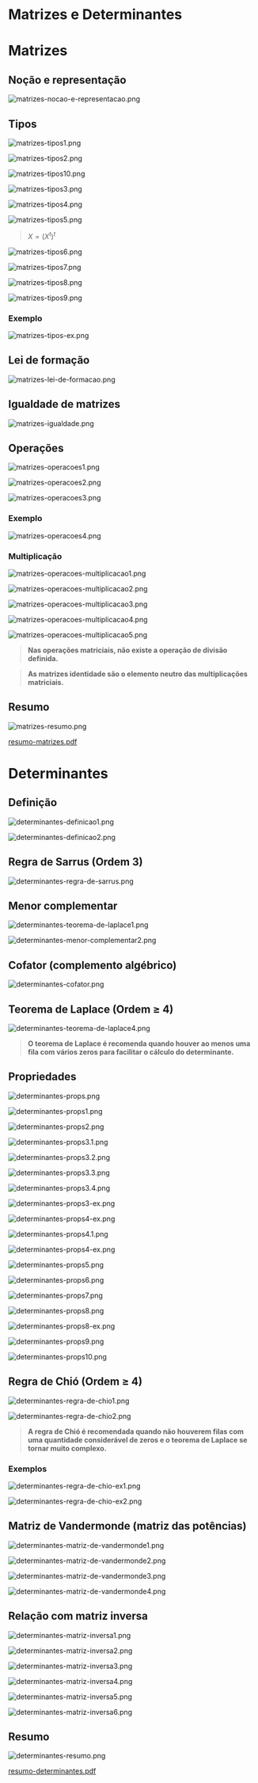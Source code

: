 # Matrizes e Determinantes

# Matrizes

## Noção e representação

![matrizes-nocao-e-representacao.png](Matrizes%20e%205cfa1/matrizes-nocao-e-representacao.png)

## Tipos

![matrizes-tipos1.png](Matrizes%20e%205cfa1/matrizes-tipos1.png)

![matrizes-tipos2.png](Matrizes%20e%205cfa1/matrizes-tipos2.png)

![matrizes-tipos10.png](Matrizes%20e%205cfa1/matrizes-tipos10.png)

![matrizes-tipos3.png](Matrizes%20e%205cfa1/matrizes-tipos3.png)

![matrizes-tipos4.png](Matrizes%20e%205cfa1/matrizes-tipos4.png)

![matrizes-tipos5.png](Matrizes%20e%205cfa1/matrizes-tipos5.png)

> $X = (X^t)^t$
> 

![matrizes-tipos6.png](Matrizes%20e%205cfa1/matrizes-tipos6.png)

![matrizes-tipos7.png](Matrizes%20e%205cfa1/matrizes-tipos7.png)

![matrizes-tipos8.png](Matrizes%20e%205cfa1/matrizes-tipos8.png)

![matrizes-tipos9.png](Matrizes%20e%205cfa1/matrizes-tipos9.png)

### Exemplo

![matrizes-tipos-ex.png](Matrizes%20e%205cfa1/matrizes-tipos-ex.png)

## Lei de formação

![matrizes-lei-de-formacao.png](Matrizes%20e%205cfa1/matrizes-lei-de-formacao.png)

## Igualdade de matrizes

![matrizes-igualdade.png](Matrizes%20e%205cfa1/matrizes-igualdade.png)

## Operações

![matrizes-operacoes1.png](Matrizes%20e%205cfa1/matrizes-operacoes1.png)

![matrizes-operacoes2.png](Matrizes%20e%205cfa1/matrizes-operacoes2.png)

![matrizes-operacoes3.png](Matrizes%20e%205cfa1/matrizes-operacoes3.png)

### Exemplo

![matrizes-operacoes4.png](Matrizes%20e%205cfa1/matrizes-operacoes4.png)

### Multiplicação

![matrizes-operacoes-multiplicacao1.png](Matrizes%20e%205cfa1/matrizes-operacoes-multiplicacao1.png)

![matrizes-operacoes-multiplicacao2.png](Matrizes%20e%205cfa1/matrizes-operacoes-multiplicacao2.png)

![matrizes-operacoes-multiplicacao3.png](Matrizes%20e%205cfa1/matrizes-operacoes-multiplicacao3.png)

![matrizes-operacoes-multiplicacao4.png](Matrizes%20e%205cfa1/matrizes-operacoes-multiplicacao4.png)

![matrizes-operacoes-multiplicacao5.png](Matrizes%20e%205cfa1/matrizes-operacoes-multiplicacao5.png)

> **Nas operações matriciais, não existe a operação de divisão definida.**
> 

> **As matrizes identidade são o elemento neutro das multiplicações matriciais.**
> 

## Resumo

![matrizes-resumo.png](Matrizes%20e%205cfa1/matrizes-resumo.png)

[resumo-matrizes.pdf](Matrizes%20e%205cfa1/resumo-matrizes.pdf)

# Determinantes

## Definição

![determinantes-definicao1.png](Matrizes%20e%205cfa1/determinantes-definicao1.png)

![determinantes-definicao2.png](Matrizes%20e%205cfa1/determinantes-definicao2.png)

## Regra de Sarrus (Ordem 3)

![determinantes-regra-de-sarrus.png](Matrizes%20e%205cfa1/determinantes-regra-de-sarrus.png)

## Menor complementar

![determinantes-teorema-de-laplace1.png](Matrizes%20e%205cfa1/determinantes-teorema-de-laplace1.png)

![determinantes-menor-complementar2.png](Matrizes%20e%205cfa1/determinantes-menor-complementar2.png)

## Cofator (complemento algébrico)

![determinantes-cofator.png](Matrizes%20e%205cfa1/determinantes-cofator.png)

## Teorema de Laplace (Ordem ≥ 4)

![determinantes-teorema-de-laplace4.png](Matrizes%20e%205cfa1/determinantes-teorema-de-laplace4.png)

> **O teorema de Laplace é recomenda quando houver ao menos uma fila com vários zeros para facilitar o cálculo do determinante.**
> 

## Propriedades

![determinantes-props.png](Matrizes%20e%205cfa1/determinantes-props.png)

![determinantes-props1.png](Matrizes%20e%205cfa1/determinantes-props1.png)

![determinantes-props2.png](Matrizes%20e%205cfa1/determinantes-props2.png)

![determinantes-props3.1.png](Matrizes%20e%205cfa1/determinantes-props3.1.png)

![determinantes-props3.2.png](Matrizes%20e%205cfa1/determinantes-props3.2.png)

![determinantes-props3.3.png](Matrizes%20e%205cfa1/determinantes-props3.3.png)

![determinantes-props3.4.png](Matrizes%20e%205cfa1/determinantes-props3.4.png)

![determinantes-props3-ex.png](Matrizes%20e%205cfa1/determinantes-props3-ex.png)

![determinantes-props4-ex.png](Matrizes%20e%205cfa1/determinantes-props4-ex.png)

![determinantes-props4.1.png](Matrizes%20e%205cfa1/determinantes-props4.1.png)

![determinantes-props4-ex.png](Matrizes%20e%205cfa1/determinantes-props4-ex%201.png)

![determinantes-props5.png](Matrizes%20e%205cfa1/determinantes-props5.png)

![determinantes-props6.png](Matrizes%20e%205cfa1/determinantes-props6.png)

![determinantes-props7.png](Matrizes%20e%205cfa1/determinantes-props7.png)

![determinantes-props8.png](Matrizes%20e%205cfa1/determinantes-props8.png)

![determinantes-props8-ex.png](Matrizes%20e%205cfa1/determinantes-props8-ex.png)

![determinantes-props9.png](Matrizes%20e%205cfa1/determinantes-props9.png)

![determinantes-props10.png](Matrizes%20e%205cfa1/determinantes-props10.png)

## Regra de Chió (Ordem ≥ 4)

![determinantes-regra-de-chio1.png](Matrizes%20e%205cfa1/determinantes-regra-de-chio1.png)

![determinantes-regra-de-chio2.png](Matrizes%20e%205cfa1/determinantes-regra-de-chio2.png)

> **A regra de Chió é recomendada quando não houverem filas com uma quantidade considerável de zeros e o teorema de Laplace se tornar muito complexo.**
> 

### Exemplos

![determinantes-regra-de-chio-ex1.png](Matrizes%20e%205cfa1/determinantes-regra-de-chio-ex1.png)

![determinantes-regra-de-chio-ex2.png](Matrizes%20e%205cfa1/determinantes-regra-de-chio-ex2.png)

## Matriz de Vandermonde (matriz das potências)

![determinantes-matriz-de-vandermonde1.png](Matrizes%20e%205cfa1/determinantes-matriz-de-vandermonde1.png)

![determinantes-matriz-de-vandermonde2.png](Matrizes%20e%205cfa1/determinantes-matriz-de-vandermonde2.png)

![determinantes-matriz-de-vandermonde3.png](Matrizes%20e%205cfa1/determinantes-matriz-de-vandermonde3.png)

![determinantes-matriz-de-vandermonde4.png](Matrizes%20e%205cfa1/determinantes-matriz-de-vandermonde4.png)

## Relação com matriz inversa

![determinantes-matriz-inversa1.png](Matrizes%20e%205cfa1/determinantes-matriz-inversa1.png)

![determinantes-matriz-inversa2.png](Matrizes%20e%205cfa1/determinantes-matriz-inversa2.png)

![determinantes-matriz-inversa3.png](Matrizes%20e%205cfa1/determinantes-matriz-inversa3.png)

![determinantes-matriz-inversa4.png](Matrizes%20e%205cfa1/determinantes-matriz-inversa4.png)

![determinantes-matriz-inversa5.png](Matrizes%20e%205cfa1/determinantes-matriz-inversa5.png)

![determinantes-matriz-inversa6.png](Matrizes%20e%205cfa1/determinantes-matriz-inversa6.png)

## Resumo

![determinantes-resumo.png](Matrizes%20e%205cfa1/determinantes-resumo.png)

[resumo-determinantes.pdf](Matrizes%20e%205cfa1/resumo-determinantes.pdf)